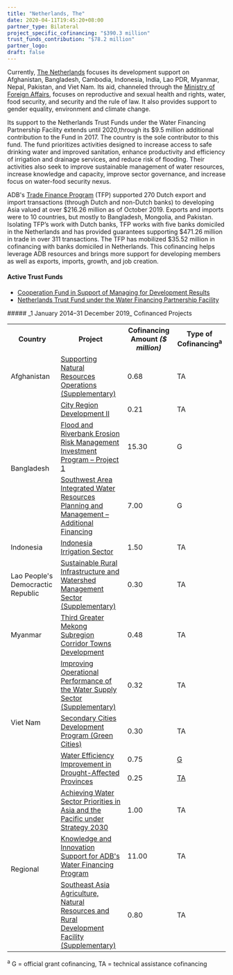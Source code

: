 ```yaml
---
title: "Netherlands, The"
date: 2020-04-11T19:45:20+08:00
partner_type: Bilateral
project_specific_cofinancing: "$390.3 million"
trust_funds_contribution: "$78.2 million"
partner_logo:
draft: false
--- 
```

Currently, [The Netherlands](https://www.adb.org/publications/netherlands-fact-sheet) focuses its development support on Afghanistan, Bangladesh, Cambodia, Indonesia, India, Lao PDR, Myanmar, Nepal, Pakistan, and Viet Nam. Its aid, channeled through the [Ministry of Foreign Affairs](https://www.government.nl/ministries/ministry-of-foreign-affairs), focuses on reproductive and sexual health and rights, water, food security, and security and the rule of law. It also provides support to gender equality, environment and climate change.

Its support to the Netherlands Trust Funds under the Water Financing Partnership Facility extends until 2020,through its $9.5 million additional contribution to the Fund in 2017. The country is the sole contributor to this fund. The fund prioritizes activities designed to increase access to safe drinking water and improved sanitation, enhance productivity and efficiency of irrigation and drainage services, and reduce risk of flooding. Their activities also seek to improve sustainable management of water resources, increase knowledge and capacity, improve sector governance, and increase focus on water-food security nexus.

ADB's [Trade Finance Program](https://www.adb.org/what-we-do/trade-supply-chain-finance-program/main) (TFP) supported 270 Dutch export and import transactions (through Dutch and non-Dutch banks) to developing Asia valued at over $216.26 million as of October 2019. Exports and imports were to 10 countries, but mostly to Bangladesh, Mongolia, and Pakistan. Isolating TFP’s work with Dutch banks, TFP works with five banks domiciled in the Netherlands and has provided guarantees supporting $471.26 million in trade in over 311 transactions. The TFP has mobilized $35.52 million in cofinancing with banks domiciled in Netherlands. This cofinancing helps leverage ADB resources and brings more support for developing members as well as exports, imports, growth, and job creation.

#### Active Trust Funds 

* [Cooperation Fund in Support of Managing for Development Results](./modalities/trust-funds/multi-partner-trust-funds/#cfsmdr) 
* [Netherlands Trust Fund under the Water Financing Partnership Facility](./modalities/financing-partnership-facilities/water-financing-partnership-facility/#ntf) 
 <split>
##### _1 January 2014–31 December 2019_ Cofinanced Projects

<table class="table dr-partner-table">

<tr>
<th>Country</th>
<th>Project</th>
<th>Cofinancing Amount <em>($ million)</em></th>
<th>Type of Cofinancing<sup>a</sup></th>
</tr>
<tr>
<td>Afghanistan</td>
<td><a
href="https://www.adb.org/projects/44411-012/main" target="_blank">Supporting
Natural Resources Operations (Supplementary)</a></td>
<td>0.68 </td>
<td>TA</td>

</tr>
<tr>
<td rowspan="3">Bangladesh</td>
<td><a
href="https://www.adb.org/projects/49329-002/main" target="_blank">City
Region Development II</a></td>
<td>0.21 </td>
<td>TA</td>

</tr>
<tr>
<td><a
href="https://www.adb.org/projects/44167-014/main" target="_blank">Flood and
Riverbank Erosion Risk Management Investment Program – Project 1</a></td>
<td>15.30 </td>
<td>G</td>

</tr>
<tr>
<td><a
href="https://www.adb.org/projects/34418-023/main" target="_blank">Southwest
Area Integrated Water Resources Planning and Management – Additional
Financing</a></td>
<td>7.00 </td>
<td>G</td>

</tr>
<tr>
<td>Indonesia</td>
<td><a
href="https://www.adb.org/projects/43220-012/main" target="_blank">Indonesia
Irrigation Sector</a></td>
<td>1.50 </td>
<td>TA</td>

</tr>
<tr>
<td>Lao People's Democractic Republic</td>
<td><a
href="https://www.adb.org/projects/50236-001/main" target="_blank">Sustainable
Rural Infrastructure and Watershed Management Sector (Supplementary)</a></td>
<td>0.30 </td>
<td>TA</td>

</tr>
<tr>
<td>Myanmar</td>
<td><a
href="https://www.adb.org/projects/48175-001/main" target="_blank">Third
Greater Mekong Subregion Corridor Towns Development</a></td>
<td>0.48 </td>
<td>TA</td>

</tr>
<tr>
<td rowspan="4">Viet Nam</td>
<td><a
href="https://www.adb.org/projects/44002-022/main" target="_blank">Improving
Operational Performance of the Water Supply Sector (Supplementary)</a></td>
<td>0.32 </td>
<td>TA</td>
</tr>
<tr>
<td><a
href="https://www.adb.org/projects/47274-001/main" target="_blank">Secondary
Cities Development Program (Green Cities)</a></td>
<td>0.30 </td>
<td>TA</td>

</tr>
<tr>
<td rowspan="2"><a
href="https://www.adb.org/projects/49404-002/main" target="_blank">Water
Efficiency Improvement in Drought-Affected Provinces</a></td>
<td>0.75 </td>
<td><a href="https://www.adb.org/projects/49404-002/main" target="_blank">G</a></td>

</tr>
<tr>
<td>0.25 </td>
<td><a href="https://www.adb.org/projects/49404-001/main" target="_blank">TA</a></td>

</tr>
<tr>
<td rowspan="3">Regional</td>
<td><a
href="https://www.adb.org/projects/53263-001/main" target="_blank">Achieving Water Sector Priorities in Asia and the Pacific under Strategy 2030</a></td>
<td>1.00 </td>
<td>TA</td>

<tr>
<td><a
href="https://www.adb.org/projects/42384-012/main" target="_blank">Knowledge
and Innovation Support for ADB's Water Financing Program</a></td>
<td>11.00 </td>
<td>TA</td>

</tr>

<tr>
<td><a
href="https://www.adb.org/projects/50266-001/main" target="_blank">Southeast Asia Agriculture, Natural Resources and Rural Development Facility (Supplementary)</a></td>
<td>0.80 </td>
<td>TA</td>

</tr>

</tr>
</table>

<p class="dr-footnote"><sup>a</sup> G = official grant cofinancing, TA = technical assistance cofinancing</p>